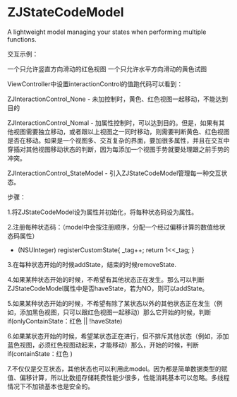 # ZJStateCodeModel
A lightweight model managing your states when  performing multiple functions.

交互示例：

一个只允许竖直方向滑动的红色视图
一个只允许水平方向滑动的黄色试图

ViewController中设置interactionControl的值跑代码可以看到：


ZJInteractionControl_None - 未加控制时，黄色、红色视图一起移动，不能达到目的


ZJInteractionControl_Nomal - 加属性控制时，可以达到目的。但是，如果有其他视图需要独立移动，或者跟以上视图之一同时移动，则需要判断黄色、红色视图是否在移动。如果是一个视图多、交互复杂的界面，要加很多属性，并且在交互中穿插对其他视图移动状态的判断，因为每添加一个视图手势就要处理跟之前手势的冲突。

ZJInteractionControl_StateModel - 引入ZJStateCodeModel管理每一种交互状态。


步骤：

1.将ZJStateCodeModel设为属性并初始化，将每种状态码设为属性。


2.注册每种状态码：（model中会按注册顺序，分配一个经过偏移计算的数值给状态码属性）
- (NSUInteger) registerCustomState{
    _tag++;
    return 1<<_tag;
}


3.在每种状态开始的时候addState，结束的时候removeState.


4.如果某种状态开始的时候，不希望有其他状态正在发生。那么可以判断ZJStateCodeModel属性中是否haveState，若为NO，则可以addState。


5.如果某种状态开始的时候，不希望有除了某状态以外的其他状态正在发生（例如，添加黑色视图，只可以跟红色视图一起移动）那么它开始的时候，判断if(onlyContainState：红色 || !haveState)


6.如果某状态开始的时候，希望某状态正在进行，但不排斥其他状态（例如，添加蓝色视图，必须红色视图动起来，才能移动）那么，开始的时候，判断if(containState：红色 )


7.不仅仅是交互状态，其他状态也可以利用此model。因为都是简单数据类型的赋值、偏移计算，所以比数组存储耗费性能少很多，性能消耗基本可以忽略。多线程情况下不加锁基本也是安全的。


